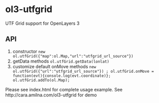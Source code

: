 ol3-utfgrid
===========

UTF Grid support for OpenLayers 3

API
-----------------

1. constructor <code>new ol.utfGrid({"map":ol.Map,"url":"utfgrid_url_source"})</code>
2. getData methods <code>ol.utfGrid.getData(lonlat)</code>
3. customize default onMove methods <code>new ol.utfGrid({"url":"utfgrid_url_source"}) ; ol.utfGrid.onMove = function(evt){console.log(evt.coordinate)}; ol.utfGrid.addTo(ol.Map);</code>

<p>Please see index.html for complete usage example. See http://cara.amilna.com/ol3-utfgrid for demo<p>


